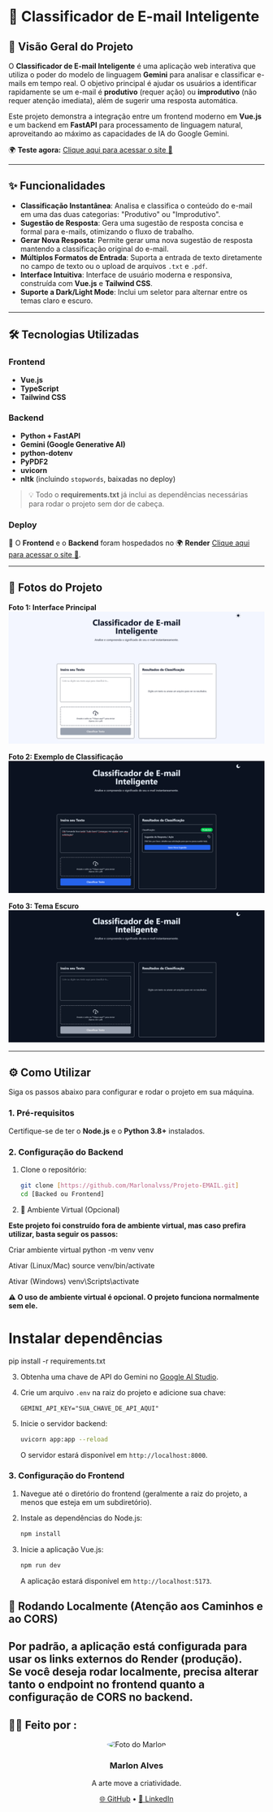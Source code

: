 # 📧 Classificador de E-mail Inteligente

## 🚀 Visão Geral do Projeto

O **Classificador de E-mail Inteligente** é uma aplicação web interativa que utiliza o poder do modelo de linguagem **Gemini** para analisar e classificar e-mails em tempo real. O objetivo principal é ajudar os usuários a identificar rapidamente se um e-mail é **produtivo** (requer ação) ou **improdutivo** (não requer atenção imediata), além de sugerir uma resposta automática.

Este projeto demonstra a integração entre um frontend moderno em **Vue.js** e um backend em **FastAPI** para processamento de linguagem natural, aproveitando ao máximo as capacidades de IA do Google Gemini.

🌍 **Teste agora:** <a href="https://projeto-email-front.onrender.com/" target="_blank" rel="noopener noreferrer">Clique aqui para acessar o site 🚀</a>


-----

## ✨ Funcionalidades

  * **Classificação Instantânea**: Analisa e classifica o conteúdo do e-mail em uma das duas categorias: "Produtivo" ou "Improdutivo".
  * **Sugestão de Resposta**: Gera uma sugestão de resposta concisa e formal para e-mails, otimizando o fluxo de trabalho.
  * **Gerar Nova Resposta**: Permite gerar uma nova sugestão de resposta mantendo a classificação original do e-mail.
  * **Múltiplos Formatos de Entrada**: Suporta a entrada de texto diretamente no campo de texto ou o upload de arquivos `.txt` e `.pdf`.
  * **Interface Intuitiva**: Interface de usuário moderna e responsiva, construída com **Vue.js** e **Tailwind CSS**.
  * **Suporte a Dark/Light Mode**: Inclui um seletor para alternar entre os temas claro e escuro.

-----

## 🛠️ Tecnologias Utilizadas  

### Frontend  
- **Vue.js**  
- **TypeScript**  
- **Tailwind CSS**  

### Backend  
- **Python + FastAPI**  
- **Gemini (Google Generative AI)**  
- **python-dotenv**  
- **PyPDF2**  
- **uvicorn**  
- **nltk** (incluindo `stopwords`, baixadas no deploy)  

> 💡 Todo o **requirements.txt** já inclui as dependências necessárias para rodar o projeto sem dor de cabeça.  

### Deploy  
🚀 O **Frontend** e o **Backend** foram hospedados no 🌍 **Render** <a href="https://render.com/" target="_blank" rel="noopener noreferrer">Clique aqui para acessar o site 🚀</a>.  

-----

## 📸 Fotos do Projeto

**Foto 1: Interface Principal**
*![Interface Principal](./Docs/Screenshot%202025-09-12%20at%2022-06-36%20Classificador%20de%20E-mails.png)*

**Foto 2: Exemplo de Classificação**
*![Exemplo de Classificação](./Docs/Screenshot%202025-09-13%20at%2012-53-02%20Classificador%20de%20E-mails.png)*

**Foto 3: Tema Escuro**
*![Tema Escuro](./Docs/Screenshot%202025-09-12%20at%2022-06-44%20Classificador%20de%20E-mails.png)*

-----

## ⚙️ Como Utilizar

Siga os passos abaixo para configurar e rodar o projeto em sua máquina.

### 1\. Pré-requisitos

Certifique-se de ter o **Node.js** e o **Python 3.8+** instalados.

### 2\. Configuração do Backend

1.  Clone o repositório:

    ```bash
    git clone [https://github.com/Marlonalvss/Projeto-EMAIL.git]
    cd [Backed ou Frontend]
    ```

2.  🐍 Ambiente Virtual (Opcional)

**Este projeto foi construído fora de ambiente virtual, mas caso prefira utilizar, basta seguir os passos:**

Criar ambiente virtual
python -m venv venv

Ativar (Linux/Mac)
source venv/bin/activate

Ativar (Windows)
venv\Scripts\activate

**⚠️ O uso de ambiente virtual é opcional. O projeto funciona normalmente sem ele.**

# Instalar dependências
pip install -r requirements.txt

3.  Obtenha uma chave de API do Gemini no [Google AI Studio](https://aistudio.google.com/).

4.  Crie um arquivo `.env` na raiz do projeto e adicione sua chave:

    ```
    GEMINI_API_KEY="SUA_CHAVE_DE_API_AQUI"
    ```

5.  Inicie o servidor backend:

    ```bash
    uvicorn app:app --reload
    ```

    O servidor estará disponível em `http://localhost:8000`.

### 3\. Configuração do Frontend

1.  Navegue até o diretório do frontend (geralmente a raiz do projeto, a menos que esteja em um subdiretório).

2.  Instale as dependências do Node.js:

    ```bash
    npm install
    ```

3.  Inicie a aplicação Vue.js:

    ```bash
    npm run dev
    ```

    A aplicação estará disponível em `http://localhost:5173`.

## 🔄 Rodando Localmente (Atenção aos Caminhos e ao CORS)

Por padrão, a aplicação está configurada para usar os links externos do **Render** (produção).  
Se você deseja rodar **localmente**, precisa alterar tanto o **endpoint no frontend** quanto a configuração de **CORS no backend**.
-----

## 🧑‍💻 Feito por :

<p align="center">
  <img src="https://avatars.githubusercontent.com/u/86992904?v=4" alt="Foto do Marlon" width="200" style="border-radius:50%"/>
</p>

<h3 align="center">Marlon Alves</h3>
<p align="center">A arte move a criatividade.</p>

<p align="center">
  <a href="https://github.com/Marlonalvss">🌐 GitHub</a> • 
  <a href="https://www.linkedin.com/in/marlon-alvss/">💼 LinkedIn</a>
</p>

  